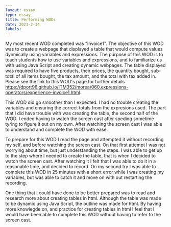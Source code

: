 ```yaml
---
layout: essay
type: essay
title: Performing WODs
date: 2021-2-14
labels:
---
```


My most recent WOD completed was "Invoice1". The objective of this WOD was to create a webpage that displayed a table that would compute values dynmically using variables and expressions. The purpose of this WOD is to teach students how to use variables and expressions, and to familiarize us with using Java Script and creating dynamic webpages. The table displayed was required to have five products, their prices, the quantity bought, sub-total of all items bought, the tax amount, and the total with tax added in. Please see the link to this WOD's page for further details <link>https://dport96.github.io/ITM352/morea/060.expressions-operators/experience-invoice1.html.

This WOD did go smoother than I expected. I had no trouble creating the variables and ensuring the correct totals from the expresions used. The part that I did have trouble with was creating the table, the second half of the WOD. I ended having to watch the screen cast after speding sometime tyring to figure it out on my own. After watching the screen cast I was able to understand and complete the WOD with ease. 

To prepare for this WOD I read the page and attempted it without recording my self, and before watching the screen cast. On that first attempt I was not worrying about time, but just understanding the steps. I was able to get up to the step where I needed to create the table, that is when I decided to watch the screen cast. After watching it I felt that I was able to do it in a reasonable time, and decided to record. On my second try I was able to complete this WOD in 25 minutes with a short error while I was creating my variables, but was able to catch it and move on with out restarting the recording.

One thing that I could have done to be better prepared was to read and research more about creating tables in html. Although the table was made to be dynamic using Java Script, the outline was made for html. By having more knowlegde on, and practice for creating tables in html I feel that I would have been able to complete this WOD without having to refer to the screen cast. 

